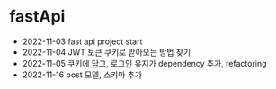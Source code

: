 # fastApi

- 2022-11-03 fast api project start
- 2022-11-04 JWT 토큰 쿠키로 받아오는 방법 찾기
- 2022-11-05 쿠키에 담고, 로그인 유지가 dependency 추가, refactoring
- 2022-11-16 post 모델, 스키마 추가
